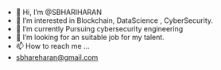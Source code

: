 - 👋 Hi, I’m @SBHARIHARAN
- 👀 I’m interested in Blockchain, DataScience , CyberSecurity.
- 🌱 I’m currently Pursuing cybersecurity engineering
- 💞️ I’m looking for an suitable job for my talent.
- 📫 How to reach me ...
- sbhareharan@gmail.com

<!---
SBHARIHARAN/SBHARIHARAN is a ✨ special ✨ repository because its `README.md` (this file) appears on your GitHub profile.
You can click the Preview link to take a look at your changes.
--->
